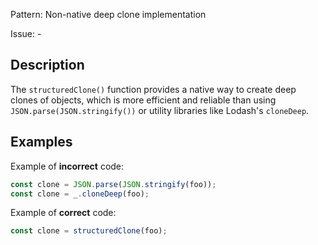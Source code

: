 Pattern: Non-native deep clone implementation

Issue: -

## Description

The `structuredClone()` function provides a native way to create deep clones of objects, which is more efficient and reliable than using `JSON.parse(JSON.stringify())` or utility libraries like Lodash's `cloneDeep`.

## Examples

Example of **incorrect** code:
```js
const clone = JSON.parse(JSON.stringify(foo));
const clone = _.cloneDeep(foo);
```

Example of **correct** code:
```js
const clone = structuredClone(foo);
```